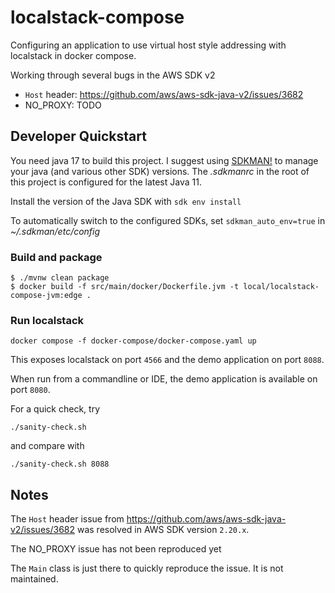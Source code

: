 # localstack-compose

Configuring an application to use virtual host style addressing with localstack in docker compose.

Working through several bugs in the AWS SDK v2

- `Host` header: https://github.com/aws/aws-sdk-java-v2/issues/3682
- NO_PROXY: TODO

## Developer Quickstart

You need java 17 to build this project.
I suggest using [SDKMAN!](https://sdkman.io/) to manage your java (and various other SDK) versions.
The _.sdkmanrc_ in the root of this project is configured for the latest Java 11.

Install the version of the Java SDK with `sdk env install`

To automatically switch to the configured SDKs, set `sdkman_auto_env=true` in _~/.sdkman/etc/config_

### Build and package

```shell script
$ ./mvnw clean package
$ docker build -f src/main/docker/Dockerfile.jvm -t local/localstack-compose-jvm:edge .
```

### Run localstack

```shell script
docker compose -f docker-compose/docker-compose.yaml up
```

This exposes localstack on port `4566` and the demo application on port `8088`.

When run from a commandline or IDE, the demo application is available on port `8080`.

For a quick check, try

```shell script
./sanity-check.sh
```

and compare with

```shell script
./sanity-check.sh 8088
```

## Notes

The `Host` header issue from https://github.com/aws/aws-sdk-java-v2/issues/3682 was resolved in AWS SDK version `2.20.x`.

The NO_PROXY issue has not been reproduced yet

The `Main` class is just there to quickly reproduce the issue.
It is not maintained.

